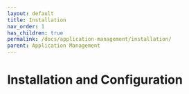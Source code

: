 ```yaml
---
layout: default
title: Installation
nav_order: 1
has_children: true
permalink: /docs/application-management/installation/
parent: Application Management
---
```


# Installation and Configuration
